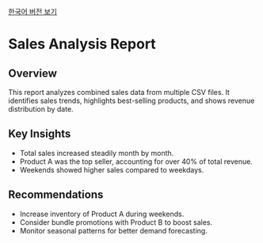 [한국어 버전 보기](sales_analysis_ko.md)

# Sales Analysis Report

## Overview
This report analyzes combined sales data from multiple CSV files.
It identifies sales trends, highlights best-selling products, and shows revenue distribution by date.

## Key Insights
- Total sales increased steadily month by month.
- Product A was the top seller, accounting for over 40% of total revenue.
- Weekends showed higher sales compared to weekdays.

## Recommendations
- Increase inventory of Product A during weekends.
- Consider bundle promotions with Product B to boost sales.
- Monitor seasonal patterns for better demand forecasting.
